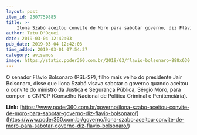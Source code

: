 ```yaml
---
layout: post
item_id: 2507759885
title: >-
    Ilona Szabó aceitou convite de Moro para sabotar governo, diz Flávio Bolsonaro
author: Tatu D'Oquei
date: 2019-03-04 12:42:03
pub_date: 2019-03-04 12:42:03
time_added: 2019-03-01 07:54:27
category: avisamos
image: https://static.poder360.com.br/2019/03/flavio-bolsonaro-888x630.png
---
```


O senador Flávio Bolsonaro (PSL-SP), filho mais velho do presidente Jair Bolsonaro, disse que Ilona Szabó visava sabotar o governo quando aceitou o convite do ministro da Justiça e Segurança Pública, Sérgio Moro, para compor  o CNPCP (Conselho Nacional de Política Criminal e Penitenciária).

**Link:** [https://www.poder360.com.br/governo/ilona-szabo-aceitou-convite-de-moro-para-sabotar-governo-diz-flavio-bolsonaro/](https://www.poder360.com.br/governo/ilona-szabo-aceitou-convite-de-moro-para-sabotar-governo-diz-flavio-bolsonaro/)

